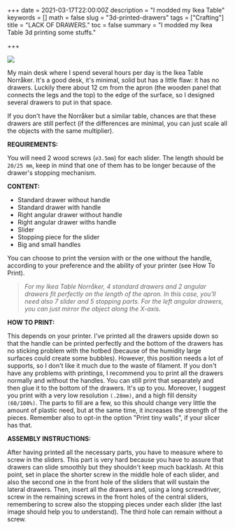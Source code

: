 +++
date = 2021-03-17T22:00:00Z
description = "I modded my Ikea Table"
keywords = []
math = false
slug = "3d-printed-drawers"
tags = ["Crafting"]
title = "LACK OF DRAWERS."
toc = false
summary = "I modded my Ikea Table 3d printing some stuffs."

+++



![](/uploads/drawer1.jpg)   


My main desk where I spend several hours per day is the Ikea Table Norråker. It's a good desk, it's minimal, solid but has a little flaw: it has no drawers. Luckily there about 12 cm from the apron (the wooden panel that connects the legs and the top) to the edge of the surface, so I designed several drawers to put in that space.

If you don't have the Norråker but a similar table, chances are that these drawers are still perfect (if the differences are minimal, you can just scale all the objects with the same multiplier).


**REQUIREMENTS:**

You will need 2 wood screws (`⌀3.5mm`) for each slider. The length should be `20/25 mm`, keep in mind that one of them has to be longer because of the drawer's stopping mechanism.

**CONTENT:**

 - Standard drawer without handle
 - Standard drawer with handle
 - Right angular drawer without handle
 - Right angular drawer withs handle
 - Slider
 - Stopping piece for the slider
 - Big and small handles

You can choose to print the version with or the one without the handle, according to your preference and the ability of your printer (see How To Print).

> _For my Ikea Table Norråker, 4 standard drawers and 2 angular drawers fit perfectly on the length of the apron. In this case, you'll need also 7 slider and 5 stopping parts. For the left angular drawers, you can just mirror the object along the X-axis._

**HOW TO PRINT:**

This depends on your printer. I've printed all the drawers upside down so that the handle can be printed perfectly and the bottom of the drawers has no sticking problem with the hotbed (because of the humidity large surfaces could create some bubbles). However, this position needs a lot of supports, so I don't like it much due to the waste of filament. If you don't have any problems with printings, I recommend you to print all the drawers normally and without the handles. You can still print that separately and then glue it to the bottom of the drawers. It's up to you. 
Moreover, I suggest you print with a very low resolution `(.28mm)`, and a high fill density `(60/100%)`. The parts to fill are a few, so this should change very little the amount of plastic need, but at the same time, it increases the strength of the pieces. Remember also to opt-in the option "Print tiny walls", if your slicer has that.

**ASSEMBLY INSTRUCTIONS:**

After having printed all the necessary parts, you have to measure where to screw in the sliders. This part is very hard because you have to assure that drawers can slide smoothly but they shouldn't keep much backlash. At this point, set in place the shorter screw in the middle hole of each slider, and also the second one in the front hole of the sliders that will sustain the lateral drawers. Then, insert all the drawers and, using a long screwdriver, screw in the remaining screws in the front holes of the central sliders, remembering to screw also the stopping pieces under each slider (the last image should help you to understand). The third hole can remain without a screw.

